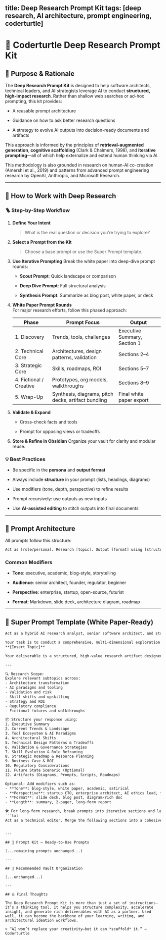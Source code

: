 

## title: Deep Research Prompt Kit tags: [deep research, AI architecture, prompt engineering, coderturtle]

# 🧠 Coderturtle Deep Research Prompt Kit

## 🎯 Purpose & Rationale

The **Deep Research Prompt Kit** is designed to help software architects, technical leaders, and AI strategists leverage AI to conduct **structured, high-impact research**. Rather than shallow web searches or ad-hoc prompting, this kit provides:

- A reusable prompt architecture
    
- Guidance on how to ask better research questions
    
- A strategy to evolve AI outputs into decision-ready documents and artifacts
    

This approach is informed by the principles of **retrieval-augmented generation**, **cognitive scaffolding** (Clark & Chalmers, 1998), and **iterative prompting**—all of which help externalize and extend human thinking via AI.

This methodology is also grounded in research on human-AI co-creation (Amershi et al., 2019) and patterns from advanced prompt engineering research by OpenAI, Anthropic, and Microsoft Research.

---

## 📘 How to Work with Deep Research

### 🪜 Step-by-Step Workflow

1. **Define Your Intent**
    
    > What is the real question or decision you’re trying to explore?
    
2. **Select a Prompt from the Kit**
    
    > Choose a base prompt or use the Super Prompt template.
    
3. **Use Iterative Prompting** Break the white paper into deep-dive prompt rounds:
    
    - **Scout Prompt**: Quick landscape or comparison
        
    - **Deep Dive Prompt**: Full structural analysis
        
    - **Synthesis Prompt**: Summarize as blog post, white paper, or deck
        
4. **White Paper Prompt Rounds**  
    For major research efforts, follow this phased approach:
    
    |Phase|Prompt Focus|Output|
    |---|---|---|
    |1. Discovery|Trends, tools, challenges|Executive Summary, Section 1|
    |2. Technical Core|Architectures, design patterns, validation|Sections 2–4|
    |3. Strategic Core|Skills, roadmaps, ROI|Sections 5–7|
    |4. Fictional / Creative|Prototypes, org models, walkthroughs|Sections 8–9|
    |5. Wrap-Up|Synthesis, diagrams, pitch decks, artifact bundling|Final white paper export|
    
5. **Validate & Expand**
    
    - Cross-check facts and tools
        
    - Prompt for opposing views or tradeoffs
        
6. **Store & Refine in Obsidian** Organize your vault for clarity and modular reuse.
    

### 💡 Best Practices

- Be specific in the **persona** and **output format**
    
- Always include **structure** in your prompt (lists, headings, diagrams)
    
- Use modifiers (tone, depth, perspective) to refine results
    
- Prompt recursively: use outputs as new inputs
    
- Use **AI-assisted editing** to stitch outputs into final documents
    

---

## 🧰 Prompt Architecture

All prompts follow this structure:

```txt
Act as [role/persona]. Research [topic]. Output [format] using [structure]. Include [modifiers or extras].
```

### Common Modifiers

- **Tone**: executive, academic, blog-style, storytelling
    
- **Audience**: senior architect, founder, regulator, beginner
    
- **Perspective**: enterprise, startup, open-source, futurist
    
- **Format**: Markdown, slide deck, architecture diagram, roadmap
    

---

## 🧠 Super Prompt Template (White Paper-Ready)

````txt
Act as a hybrid AI research analyst, senior software architect, and strategic advisor with deep expertise in AI, enterprise systems, and software engineering leadership.

Your task is to conduct a comprehensive, multi-dimensional exploration of the following research topic:
**{Insert Topic}**

Your deliverable is a structured, high-value research artifact designed for senior engineers, architects, CTOs, and technical executives. The format should follow Obsidian-compatible Markdown and support modular reuse (e.g., slide decks, blog posts, white papers, diagrams).

---

🔍 Research Scope:  
Explore relevant subtopics across:
- Architecture transformation
- AI paradigms and tooling
- Validation and risk
- Skill shifts and upskilling
- Strategy and ROI
- Regulatory compliance
- Fictional futures and walkthroughs

📦 Structure your response using:
1. Executive Summary  
2. Current Trends & Landscape  
3. Tool Ecosystem & AI Paradigms  
4. Architectural Shifts  
5. Technical Design Patterns & Tradeoffs  
6. Validation & Governance Strategies  
7. Skill Evolution & Role Reframing  
8. Strategic Roadmap & Resource Planning  
9. Business Case & ROI  
10. Regulatory Considerations  
11. Future State Scenario (Optional)  
12. Artifacts (Diagrams, Prompts, Scripts, Roadmaps)

Optional: Add modifiers such as:
- **Tone**: blog-style, white paper, academic, satirical
- **Perspective**: startup CTO, enterprise architect, AI ethics lead, futurist
- **Format**: slide deck, blog post, diagram-rich doc
- **Length**: summary, 2-pager, long-form report

🛠️ For long-form research, break prompts into iterative sections and later combine them using an editing prompt like:
```txt
Act as a technical editor. Merge the following sections into a cohesive white paper. Ensure consistency in tone, formatting, and flow.
````

```

---

## 🧩 Prompt Kit – Ready-to-Use Prompts

(...remaining prompts unchanged...)

---

## 📁 Recommended Vault Organization

(...unchanged...)

---

## 🔚 Final Thoughts

The Deep Research Prompt Kit is more than just a set of instructions—it’s a thinking tool. It helps you structure complexity, accelerate insight, and generate rich deliverables with AI as a partner. Used well, it can become the backbone of your learning, writing, and architectural ideation workflows.

> “AI won’t replace your creativity—but it can *scaffold* it.” — Coderturtle

```